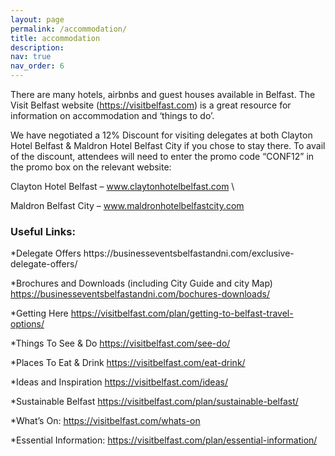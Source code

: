 ```yaml
---
layout: page
permalink: /accommodation/
title: accommodation
description: 
nav: true
nav_order: 6
---
```


There are many hotels, airbnbs and guest houses available in Belfast. The Visit Belfast website (https://visitbelfast.com) is a great resource for information on accommodation and ‘things to do’. 


We have negotiated a 12% Discount for visiting delegates at both Clayton Hotel Belfast & Maldron Hotel Belfast City if you chose to stay there. To avail of the discount, attendees will need to enter the promo code “CONF12” in the promo box on the relevant website:

Clayton Hotel Belfast – www.claytonhotelbelfast.com \

Maldron Belfast City – www.maldronhotelbelfastcity.com


<h3>Useful Links:</h3>
*Delegate Offers https://businesseventsbelfastandni.com/exclusive-delegate-offers/ 

*Brochures and Downloads (including City Guide and city Map) https://businesseventsbelfastandni.com/bochures-downloads/ 

*Getting Here https://visitbelfast.com/plan/getting-to-belfast-travel-options/

*Things To See & Do https://visitbelfast.com/see-do/

*Places To Eat & Drink  https://visitbelfast.com/eat-drink/

*Ideas and Inspiration https://visitbelfast.com/ideas/

*Sustainable Belfast https://visitbelfast.com/plan/sustainable-belfast/ 

*What’s On: https://visitbelfast.com/whats-on 

*Essential Information: https://visitbelfast.com/plan/essential-information/



